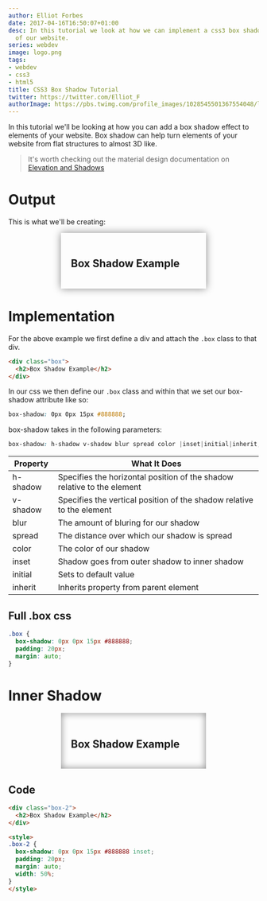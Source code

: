 ```yaml
---
author: Elliot Forbes
date: 2017-04-16T16:50:07+01:00
desc: In this tutorial we look at how we can implement a css3 box shadow to components
  of our website.
series: webdev
image: logo.png
tags:
- webdev
- css3
- html5
title: CSS3 Box Shadow Tutorial
twitter: https://twitter.com/Elliot_F
authorImage: https://pbs.twimg.com/profile_images/1028545501367554048/lzr43cQv_400x400.jpg
---
```


In this tutorial we'll be looking at how you can add a box shadow effect to elements of your website. Box shadow can help turn elements of your website from flat structures to almost 3D like. 

> It's worth checking out the material design documentation on [Elevation and Shadows](https://material.io/guidelines/material-design/elevation-shadows.html) 

# Output

This is what we'll be creating:

<div class="box">
  <h2>Box Shadow Example</h2>
</div>

<style>
.box {
  box-shadow: 0px 0px 15px #888888;
  padding: 20px;
  margin: auto;
  width: 50%;
}
</style>

# Implementation

For the above example we first define a div and attach the `.box` class to that div.

```html
<div class="box">
  <h2>Box Shadow Example</h2>
</div>
```

In our css we then define our `.box` class and within that we set our box-shadow attribute like so:

```css
box-shadow: 0px 0px 15px #888888;
```

box-shadow takes in the following parameters:

```css
box-shadow: h-shadow v-shadow blur spread color |inset|initial|inherit;
```

| Property | What It Does |
| -------- | ------------ |
| h-shadow | Specifies the horizontal position of the shadow relative to the element |
| v-shadow | Specifies the vertical position of the shadow relative to the element |
| blur     | The amount of bluring for our shadow |
| spread   | The distance over which our shadow is spread |
| color    | The color of our shadow |
| inset    | Shadow goes from outer shadow to inner shadow |
| initial  | Sets to default value |
| inherit  | Inherits property from parent element |


## Full .box css

```css
.box {
  box-shadow: 0px 0px 15px #888888;
  padding: 20px;
  margin: auto;
}
```


# Inner Shadow

<div class="box-2">
  <h2>Box Shadow Example</h2>
</div>

<style>
.box-2 {
  box-shadow: 0px 0px 15px #888888 inset;
  padding: 20px;
  margin: auto;
  width: 50%;
}
</style>

## Code

```html
<div class="box-2">
  <h2>Box Shadow Example</h2>
</div>

<style>
.box-2 {
  box-shadow: 0px 0px 15px #888888 inset;
  padding: 20px;
  margin: auto;
  width: 50%;
}
</style>
```

